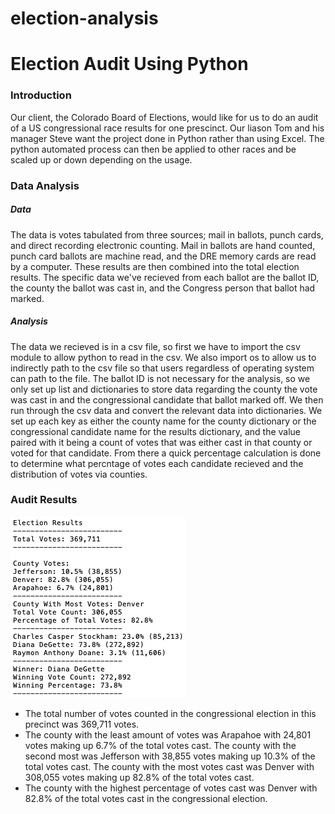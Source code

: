 # election-analysis


# Election Audit Using Python

### Introduction

Our client, the Colorado Board of Elections, would like for us to do an audit of a US congressional race results for one prescinct. Our liason Tom and his manager Steve want the project done in Python rather than using Excel. The python automated process can then be applied to other races and be scaled up or down depending on the usage. 

### Data Analysis

##### Data

The data is votes tabulated from three sources; mail in ballots, punch cards, and direct recording electronic counting. Mail in ballots are hand counted, punch card ballots are machine read, and the DRE memory cards are read by a computer. These results are then combined into the total election results. The specific data we've recieved from each ballot are the ballot ID, the county the ballot was cast in, and the Congress person that ballot had marked. 

##### Analysis

The data we recieved is in a csv file, so first we have to import the csv module to allow python to read in the csv. We also import os to allow us to indirectly path to the csv file so that users regardless of operating system can path to the file. The ballot ID is not necessary for the analysis, so we only set up list and dictionaries to store data regarding the county the vote was cast in and the congressional candidate that ballot marked off. We then run through the csv data and convert the relevant data into dictionaries. We set up each key as either the county name for the county dictionary or the congressional candidate name for the results dictionary, and the value paired with it being a count of votes that was either cast in that county or voted for that candidate. From there a quick percentage calculation is done to determine what percntage of votes each candidate recieved and the distribution of votes via counties. 

### Audit Results

![Text file of results for county and candidate votes](https://github.com/roeggealissa/election-analysis/blob/875407244e71a2e17727e6560ce6f03b9174cc1c/Screen%20Shot%202021-09-12%20at%2011.40.38%20AM.png)

- The total number of votes counted in the congressional election in this precinct was 369,711 votes.
- The county with the least amount of votes was Arapahoe with 24,801 votes making up 6.7% of the total votes cast. The county with the second most was Jefferson with 38,855 votes making up 10.3% of the total votes cast. The county with the most votes cast was Denver with 308,055 votes making up 82.8% of the total votes cast.
- The county with the highest percentage of votes cast was Denver with 82.8% of the total votes cast in the congressional election.
